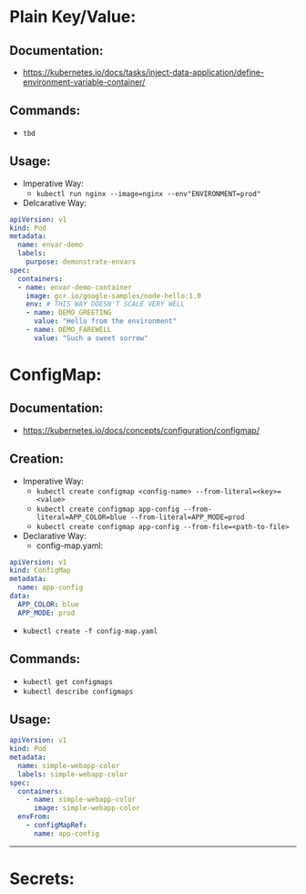 # Plain Key/Value:
## Documentation:
- https://kubernetes.io/docs/tasks/inject-data-application/define-environment-variable-container/
## Commands:
- `tbd`
## Usage:
- Imperative Way:
  - `kubectl run nginx --image=nginx --env"ENVIRONMENT=prod"`
- Delcarative Way:
```yaml
apiVersion: v1
kind: Pod
metadata:
  name: envar-demo
  labels:
    purpose: demonstrate-envars
spec:
  containers:
  - name: envar-demo-container
    image: gcr.io/google-samples/node-hello:1.0
    env: # THIS WAY DOESN'T SCALE VERY WELL
    - name: DEMO_GREETING
      value: "Hello from the environment"
    - name: DEMO_FAREWELL
      value: "Such a sweet sorrow"
```

# ConfigMap:
## Documentation:
- https://kubernetes.io/docs/concepts/configuration/configmap/
## Creation:
- Imperative Way:
  - `kubectl create configmap <config-name> --from-literal=<key>=<value>`
  - `kubectl create configmap app-config --from-literal=APP_COLOR=blue --from-literal=APP_MODE=prod`
  - `kubectl create configmap app-config --from-file=<path-to-file>`
- Declarative Way:
  - config-map.yaml:
```yaml
apiVersion: v1
kind: ConfigMap
metadata:
  name: app-config
data:
  APP_COLOR: blue
  APP_MODE: prod
```
  - `kubectl create -f config-map.yaml`

## Commands:
  - `kubectl get configmaps`
  - `kubectl describe configmaps`

## Usage:
```yaml
apiVersion: v1
kind: Pod
metadata:
  name: simple-webapp-color
  labels: simple-webapp-color
spec:
  containers:
    - name: simple-webapp-color
      image: simple-webapp-color
  envFrom:
    - configMapRef:
      name: app-config
```
---

# Secrets: